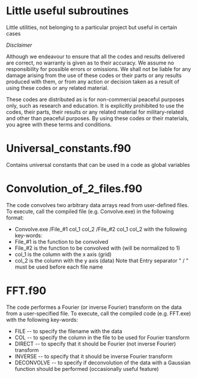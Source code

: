 # Little useful subroutines
 Little utilities, not belonging to a particular project but useful in certain cases

 *Disclaimer*

Although we endeavour to ensure that all the codes and results delivered are correct, no warranty is given as to their accuracy. We assume no responsibility for possible errors or omissions. We shall not be liable for any damage arising from the use of these codes or their parts or any results produced with them, or from any action or decision taken as a result of using these codes or any related material.

These codes are distributed as is for non-commercial peaceful purposes only, such as research and education. It is explicitly prohibited to use the codes, their parts, their results or any related material for military-related and other than peaceful purposes. By using these codes or their materials, you agree with these terms and conditions.

# Universal_constants.f90
Contains universal constants that can be used in a code as global variables


# Convolution_of_2_files.f90
The code convolves two arbitrary data arrays read from user-defined files. To execute, call the compiled file (e.g. Convolve.exe) in the following format: 
* Convolve.exe  /File_#1 col_1 col_2  /File_#2 col_1 col_2
with the following key-words:
* File_#1 is the function to be convolved
* File_#2 is the function to be convolved with (will be normalized to 1)
* col_1 is the column with the x axis (grid)
* col_2 is the column with the y axis (data)
Note that Entry separator " / " must be used before each file name


# FFT.f90
The code performes a Fourier (or inverse Fourier) transform on the data from a user-specified file. To execute, call the compiled code (e.g. FFT.exe) with the following key-words:
* FILE -- to specify the filename with the data
* COL -- to specify the column in the file to be used for Fourier transform
* DIRECT -- to specify that it should be Fourier (not inverse Fourier) transform
* INVERSE  -- to specify that it should be inverse Fourier transform
* DECONVOLVE -- to specify if deconvolution of the data with a Gaussian function should be performed (occasionally useful feature)
